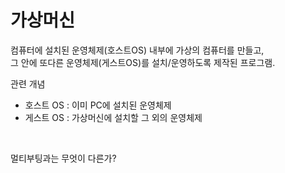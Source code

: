 # 가상머신
컴퓨터에 설치된 운영체제(호스트OS) 내부에 가상의 컴퓨터를 만들고,  
그 안에 또다른 운영체제(게스트OS)를 설치/운영하도록 제작된 프로그램.

관련 개념
- 호스트 OS : 이미 PC에 설치된 운영체제
- 게스트 OS : 가상머신에 설치할 그 외의 운영체제

&nbsp;  

멀티부팅과는 무엇이 다른가?
